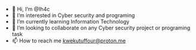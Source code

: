 - 👋 Hi, I’m @Ih4c
- 👀 I’m interested in Cyber security and programing
- 🌱 I’m currently learning Information Technology
- 💞️ I’m looking to collaborate on any Cyber security project or programing task
- 📫 How to reach me kwekutuffour@proton.me


